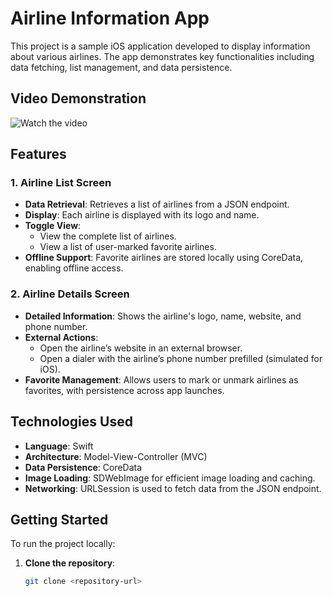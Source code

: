 # Airline Information App

This project is a sample iOS application developed to display information about various airlines. The app demonstrates key functionalities including data fetching, list management, and data persistence.

## Video Demonstration

![Watch the video]([link-to-video](https://github.com/user-attachments/assets/559c5166-2917-4558-ad73-848182139554))


## Features

### 1. Airline List Screen
- **Data Retrieval**: Retrieves a list of airlines from a JSON endpoint.
- **Display**: Each airline is displayed with its logo and name.
- **Toggle View**:
  - View the complete list of airlines.
  - View a list of user-marked favorite airlines.
- **Offline Support**: Favorite airlines are stored locally using CoreData, enabling offline access.

### 2. Airline Details Screen
- **Detailed Information**: Shows the airline's logo, name, website, and phone number.
- **External Actions**:
  - Open the airline’s website in an external browser.
  - Open a dialer with the airline’s phone number prefilled (simulated for iOS).
- **Favorite Management**: Allows users to mark or unmark airlines as favorites, with persistence across app launches.

## Technologies Used

- **Language**: Swift
- **Architecture**: Model-View-Controller (MVC)
- **Data Persistence**: CoreData
- **Image Loading**: SDWebImage for efficient image loading and caching.
- **Networking**: URLSession is used to fetch data from the JSON endpoint.

## Getting Started

To run the project locally:

1. **Clone the repository**:
   ```bash
   git clone <repository-url>
